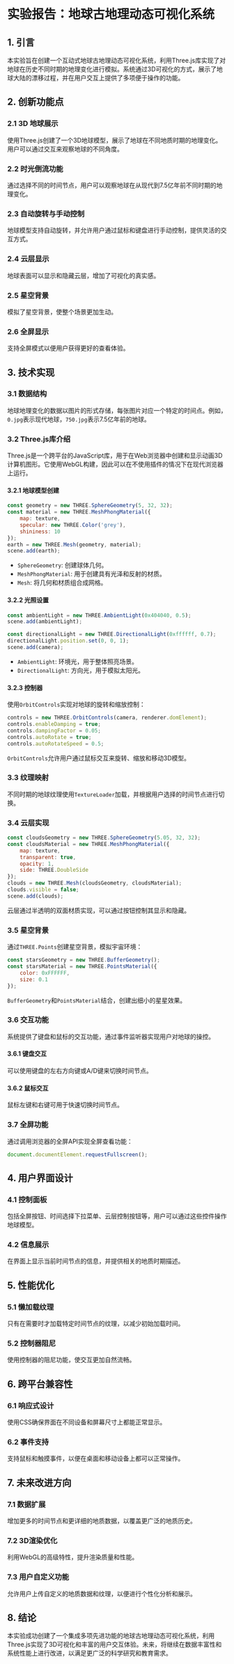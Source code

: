 # 实验报告：地球古地理动态可视化系统

## 1. 引言

本实验旨在创建一个互动式地球古地理动态可视化系统，利用Three.js库实现了对地球在历史不同时期的地理变化进行模拟。系统通过3D可视化的方式，展示了地球大陆的漂移过程，并在用户交互上提供了多项便于操作的功能。

## 2. 创新功能点

### 2.1 3D 地球展示
使用Three.js创建了一个3D地球模型，展示了地球在不同地质时期的地理变化。用户可以通过交互来观察地球的不同角度。

### 2.2 时光倒流功能
通过选择不同的时间节点，用户可以观察地球在从现代到7.5亿年前不同时期的地理变化。

### 2.3 自动旋转与手动控制
地球模型支持自动旋转，并允许用户通过鼠标和键盘进行手动控制，提供灵活的交互方式。

### 2.4 云层显示
地球表面可以显示和隐藏云层，增加了可视化的真实感。

### 2.5 星空背景
模拟了星空背景，使整个场景更加生动。

### 2.6 全屏显示
支持全屏模式以便用户获得更好的查看体验。

## 3. 技术实现

### 3.1 数据结构
地球地理变化的数据以图片的形式存储，每张图片对应一个特定的时间点。例如，`0.jpg`表示现代地球，`750.jpg`表示7.5亿年前的地球。

### 3.2 Three.js库介绍
Three.js是一个跨平台的JavaScript库，用于在Web浏览器中创建和显示动画3D计算机图形。它使用WebGL构建，因此可以在不使用插件的情况下在现代浏览器上运行。

#### 3.2.1 地球模型创建
```javascript
const geometry = new THREE.SphereGeometry(5, 32, 32);
const material = new THREE.MeshPhongMaterial({
    map: texture,
    specular: new THREE.Color('grey'),
    shininess: 10
});
earth = new THREE.Mesh(geometry, material);
scene.add(earth);
```
- `SphereGeometry`: 创建球体几何。
- `MeshPhongMaterial`: 用于创建具有光泽和反射的材质。
- `Mesh`: 将几何和材质组合成网格。

#### 3.2.2 光照设置
```javascript
const ambientLight = new THREE.AmbientLight(0x404040, 0.5);
scene.add(ambientLight);

const directionalLight = new THREE.DirectionalLight(0xffffff, 0.7);
directionalLight.position.set(0, 0, 1);
scene.add(camera);
```
- `AmbientLight`: 环境光，用于整体照亮场景。
- `DirectionalLight`: 方向光，用于模拟太阳光。

#### 3.2.3 控制器
使用`OrbitControls`实现对地球的旋转和缩放控制：
```javascript
controls = new THREE.OrbitControls(camera, renderer.domElement);
controls.enableDamping = true;
controls.dampingFactor = 0.05;
controls.autoRotate = true;
controls.autoRotateSpeed = 0.5;
```
`OrbitControls`允许用户通过鼠标交互来旋转、缩放和移动3D模型。

### 3.3 纹理映射
不同时期的地球纹理使用`TextureLoader`加载，并根据用户选择的时间节点进行切换。

### 3.4 云层实现
```javascript
const cloudsGeometry = new THREE.SphereGeometry(5.05, 32, 32);
const cloudsMaterial = new THREE.MeshPhongMaterial({
    map: texture,
    transparent: true,
    opacity: 1,
    side: THREE.DoubleSide
});
clouds = new THREE.Mesh(cloudsGeometry, cloudsMaterial);
clouds.visible = false;
scene.add(clouds);
```
云层通过半透明的双面材质实现，可以通过按钮控制其显示和隐藏。

### 3.5 星空背景
通过`THREE.Points`创建星空背景，模拟宇宙环境：
```javascript
const starsGeometry = new THREE.BufferGeometry();
const starsMaterial = new THREE.PointsMaterial({
    color: 0xFFFFFF,
    size: 0.1
});
```
`BufferGeometry`和`PointsMaterial`结合，创建出细小的星星效果。

### 3.6 交互功能
系统提供了键盘和鼠标的交互功能，通过事件监听器实现用户对地球的操控。

#### 3.6.1 键盘交互
可以使用键盘的左右方向键或A/D键来切换时间节点。

#### 3.6.2 鼠标交互
鼠标左键和右键可用于快速切换时间节点。

### 3.7 全屏功能
通过调用浏览器的全屏API实现全屏查看功能：
```javascript
document.documentElement.requestFullscreen();
```

## 4. 用户界面设计

### 4.1 控制面板
包括全屏按钮、时间选择下拉菜单、云层控制按钮等，用户可以通过这些控件操作地球模型。

### 4.2 信息展示
在界面上显示当前时间节点的信息，并提供相关的地质时期描述。

## 5. 性能优化

### 5.1 懒加载纹理
只有在需要时才加载特定时间节点的纹理，以减少初始加载时间。

### 5.2 控制器阻尼
使用控制器的阻尼功能，使交互更加自然流畅。

## 6. 跨平台兼容性

### 6.1 响应式设计
使用CSS确保界面在不同设备和屏幕尺寸上都能正常显示。

### 6.2 事件支持
支持鼠标和触摸事件，以便在桌面和移动设备上都可以正常操作。

## 7. 未来改进方向

### 7.1 数据扩展
增加更多的时间节点和更详细的地质数据，以覆盖更广泛的地质历史。

### 7.2 3D渲染优化
利用WebGL的高级特性，提升渲染质量和性能。

### 7.3 用户自定义功能
允许用户上传自定义的地质数据和纹理，以便进行个性化分析和展示。

## 8. 结论

本实验成功创建了一个集成多项先进功能的地球古地理动态可视化系统，利用Three.js实现了3D可视化和丰富的用户交互体验。未来，将继续在数据丰富性和系统性能上进行改进，以满足更广泛的科学研究和教育需求。